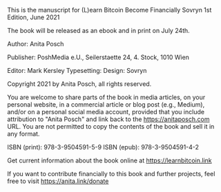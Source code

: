 This is the manuscript for (L)earn Bitcoin Become Financially Sovryn 1st Edition, June 2021

The book will be released as an ebook and in print on July 24th. 


Author: Anita Posch

Publisher: PoshMedia e.U., Seilerstaette 24, 4. Stock, 1010 Wien

Editor: Mark Kersley Typesetting: Design: Sovryn

Copyright 2021 by Anita Posch, all rights reserved.

You are welcome to share parts of the book in media articles, on your personal website, in a commercial article or blog post (e.g., Medium), and/or on a personal social media account, provided that you include attribution to "Anita Posch" and link back to the https://anitaposch.com URL. You are not permitted to copy the contents of the book and sell it in any format.

ISBN (print): 978-3-9504591-5-9 
ISBN (epub): 978-3-9504591-4-2

Get current information about the book online at https://learnbitcoin.link

If you want to contribute financially to this book and further projects, feel free to visit https://anita.link/donate
